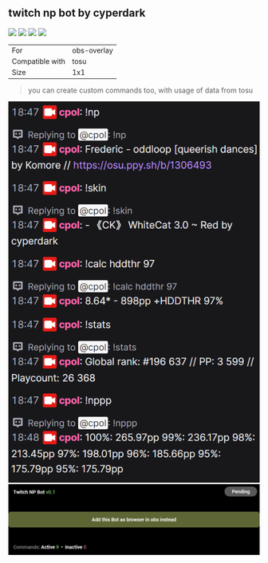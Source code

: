 ## twitch np bot by cyperdark

<a href="https://osuck.link/redirect/https://files.osuck.link/tosu/twitch np bot by cyperdark v0.28.zip" target="_blank"><img height="35" src="https://img.shields.io/badge/Download_PP_Counter-67A564?style=for-the-badge&logo=cloud&logoColor=white" /></a>  <a href="https://github.com/cyperdark" target="_blank"><img height="35" src="https://img.shields.io/badge/github-000000?style=for-the-badge&logo=github&logoColor=white" /></a>  <a href="https://twitter.com/cpol_owo" target="_blank"><img height="35" src="https://img.shields.io/badge/twitter-1DA1F2?style=for-the-badge&logo=twitter&logoColor=white" /></a>  <a href="https://discord.gg/rYHNggbhyY" target="_blank"><img height="35" src="https://img.shields.io/badge/discord-5865f2?style=for-the-badge&logo=discord&logoColor=white" /></a>  

|||
| ------------- | ------------- |
| For | obs-overlay |
| Compatible with | tosu |
| Size |  1x1 |


> you can create custom commands too, with usage of data from tosu

<img src="/.github/images/twitch np bot by cyperdark.png" /> <img src="/.github/images/twitch np bot by cyperdark1.png" /> 
